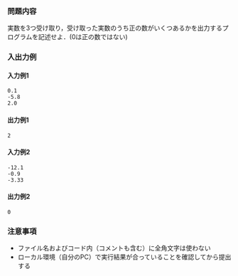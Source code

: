 ### 問題内容
実数を3つ受け取り，受け取った実数のうち正の数がいくつあるかを出力するプログラムを記述せよ．(0は正の数ではない)


### 入出力例
#### 入力例1
```
0.1
-5.8
2.0
```

#### 出力例1
```
2
```

#### 入力例2
```
-12.1
-0.9
-3.33
```
#### 出力例2
```
0
```


### 注意事項

- ファイル名およびコード内（コメントも含む）に全角文字は使わない  
- ローカル環境（自分のPC）で実行結果が合っていることを確認してから提出する

